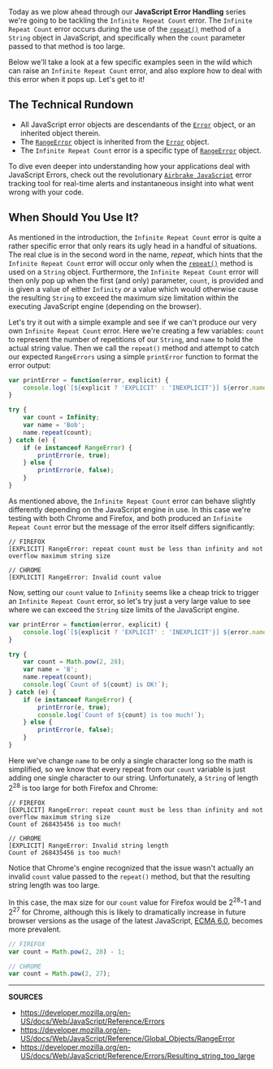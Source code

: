 Today as we plow ahead through our __JavaScript Error Handling__ series we're going to be tackling the `Infinite Repeat Count` error.  The `Infinite Repeat Count` error occurs during the use of the [`repeat()`] method of a `String` object in JavaScript, and specifically when the `count` parameter passed to that method is too large.

Below we'll take a look at a few specific examples seen in the wild which can raise an `Infinite Repeat Count` error, and also explore how to deal with this error when it pops up.  Let's get to it!

## The Technical Rundown

- All JavaScript error objects are descendants of the [`Error`] object, or an inherited object therein.
- The [`RangeError`] object is inherited from the [`Error`] object.
- The `Infinite Repeat Count` error is a specific type of [`RangeError`] object.

To dive even deeper into understanding how your applications deal with JavaScript Errors, check out the revolutionary [`Airbrake JavaScript`] error tracking tool for real-time alerts and instantaneous insight into what went wrong with your code.

## When Should You Use It?

As mentioned in the introduction, the `Infinite Repeat Count` error is quite a rather specific error that only rears its ugly head in a handful of situations.  The real clue is in the second word in the name, _repeat_, which hints that the `Infinite Repeat Count` error will occur only when the [`repeat()`] method is used on a `String` object.  Furthermore, the `Infinite Repeat Count` error will then only pop up when the first (and only) parameter, `count`, is provided and is given a value of either `Infinity` _or_ a value which would otherwise cause the resulting `String` to exceed the maximum size limitation within the executing JavaScript engine (depending on the browser).

Let's try it out with a simple example and see if we can't produce our very own `Infinite Repeat Count` error.  Here we're creating a few variables: `count` to represent the number of repetitions of our `String`, and `name` to hold the actual string value.  Then we call the `repeat()` method and attempt to catch our expected `RangeErrors` using a simple `printError` function to format the error output:

```js
var printError = function(error, explicit) {
    console.log(`[${explicit ? 'EXPLICIT' : 'INEXPLICIT'}] ${error.name}: ${error.message}`);
}

try {
    var count = Infinity;
    var name = 'Bob';
    name.repeat(count);
} catch (e) {
    if (e instanceof RangeError) {
        printError(e, true);
    } else {
        printError(e, false);
    }
}
```

As mentioned above, the `Infinite Repeat Count` error can behave slightly differently depending on the JavaScript engine in use.  In this case we're testing with both Chrome and Firefox, and both produced an `Infinite Repeat Count` error but the message of the error itself differs significantly:

```
// FIREFOX
[EXPLICIT] RangeError: repeat count must be less than infinity and not overflow maximum string size

// CHROME
[EXPLICIT] RangeError: Invalid count value
```

Now, setting our `count` value to `Infinity` seems like a cheap trick to trigger an `Infinite Repeat Count` error, so let's try just a very large value to see where we can exceed the `String` size limits of the JavaScript engine.

```js
var printError = function(error, explicit) {
    console.log(`[${explicit ? 'EXPLICIT' : 'INEXPLICIT'}] ${error.name}: ${error.message}`);
}

try {
    var count = Math.pow(2, 28);
    var name = 'B';
    name.repeat(count);
    console.log(`Count of ${count} is OK!`);
} catch (e) {
    if (e instanceof RangeError) {
        printError(e, true);
        console.log(`Count of ${count} is too much!`);
    } else {
        printError(e, false);
    }
}
```

Here we've change `name` to be only a single character long so the math is simplified, so we know that every repeat from our `count` variable is just adding one single character to our string.  Unfortunately, a `String` of length 2<sup>28</sup> is too large for both Firefox and Chrome:

```
// FIREFOX
[EXPLICIT] RangeError: repeat count must be less than infinity and not overflow maximum string size
Count of 268435456 is too much!

// CHROME
[EXPLICIT] RangeError: Invalid string length
Count of 268435456 is too much!
```

Notice that Chrome's engine recognized that the issue wasn't actually an invalid `count` value passed to the `repeat()` method, but that the resulting string length was too large.

In this case, the max size for our `count` value for Firefox would be 2<sup>28</sup>-1 and 2<sup>27</sup> for Chrome, although this is likely to dramatically increase in future browser versions as the usage of the latest JavaScript, [ECMA 6.0](http://www.ecma-international.org/ecma-262/6.0/#sec-ecmascript-language-types-string-type), becomes more prevalent.

```js
// FIREFOX
var count = Math.pow(2, 28) - 1;

// CHROME
var count = Math.pow(2, 27);
```

[`Airbrake JavaScript`]: https://airbrake.io/languages/javascript_exception_handler
[`Error`]: https://airbrake.io/blog/javascript-error-handling/javascript-error-hierarchy
[`JavaScript Errors`]: https://airbrake.io/blog/javascript-error-handling/javascript-error-hierarchy
[`RangeError`]: https://developer.mozilla.org/en-US/docs/Web/JavaScript/Reference/Global_Objects/RangeError
[`repeat()`]: https://developer.mozilla.org/en-US/docs/Web/JavaScript/Reference/Global_Objects/String/repeat

---

__SOURCES__

- https://developer.mozilla.org/en-US/docs/Web/JavaScript/Reference/Errors
- https://developer.mozilla.org/en-US/docs/Web/JavaScript/Reference/Global_Objects/RangeError
- https://developer.mozilla.org/en-US/docs/Web/JavaScript/Reference/Errors/Resulting_string_too_large

